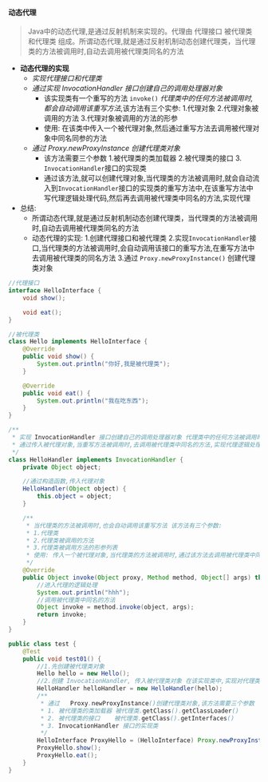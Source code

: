 









#### 动态代理

> Java中的动态代理,是通过反射机制来实现的。代理由 代理接口 被代理类  和代理类 组成。所谓动态代理,就是通过反射机制动态创建代理类，当代理类的方法被调用时,自动去调用被代理类同名的方法

- **动态代理的实现**
  - *实现代理接口和代理类*
  - *通过实现 InvocationHandler 接口创建自己的调用处理器对象*
    -  该实现类有一个重写的方法 `invoke()` *代理类中的任何方法被调用时,都会自动调用该重写方法*,该方法有三个实参: 1.代理对象 2.代理对象被调用的方法 3.代理对象被调用的方法的形参
    - 使用: 在该类中传入一个被代理对象,然后通过重写方法去调用被代理对象中同名同参的方法
  - *通过 Proxy.newProxyInstance 创建代理类对象*
    - 该方法需要三个参数 1.被代理类的类加载器 2.被代理类的接口 3. `InvocationHandler`接口的实现类
    - 通过该方法,就可以创建代理对象,当代理类的方法被调用时,就会自动流入到`InvocationHandler`接口的实现类的重写方法中,在该重写方法中写代理逻辑处理代码,然后再去调用被代理类中同名的方法,实现代理
- 总结:
  - 所谓动态代理,就是通过反射机制动态创建代理类，当代理类的方法被调用时,自动去调用被代理类同名的方法
  - 动态代理的实现: 1.创建代理接口和被代理类 2.实现`InvocationHandler`接口,当代理类的方法被调用时,会自动调用该接口的重写方法,在重写方法中去调用被代理类的同名方法 3.通过 `Proxy.newProxyInstance()` 创建代理类对象

```java
//代理接口
interface HelloInterface {
    void show();

    void eat();
}

//被代理类
class Hello implements HelloInterface {
    @Override
    public void show() {
        System.out.println("你好,我是被代理类");
    }

    @Override
    public void eat() {
        System.out.println("我在吃东西");
    }
}

/**
 * 实现 InvocationHandler 接口创建自己的调用处理器对象 代理类中的任何方法被调用时,都会自动调用该重写方法
 * 通过传入被代理对象,当重写方法被调用时,去调用被代理类中同名的方法,实现代理逻辑处理
 */
class HelloHandler implements InvocationHandler {
    private Object object;

    //通过构造函数,传入代理对象
    HelloHandler(Object object) {
        this.object = object;
    }

    /**
     * 当代理类的方法被调用时,也会自动调用该重写方法 该方法有三个参数:
     * 1.代理类
     * 2.代理类被调用的方法
     * 3.代理类被调用方法的形参列表
     * 使用: 传入一个被代理对象,当代理类的方法被调用时,通过该方法去调用被代理类中同名的方法
     */
    @Override
    public Object invoke(Object proxy, Method method, Object[] args) throws Throwable {
        //进入代理的逻辑处理
        System.out.println("hhh");
        //调用被代理类中同名的方法
        Object invoke = method.invoke(object, args);
        return invoke;
    }
}

public class test {
    @Test
    public void test01() {
        //1.先创建被代理类对象
        Hello hello = new Hello();
        //2.创建 InvocationHandler, 传入被代理类对象 在该实现类中,实现对代理类方法的调用
        HelloHandler helloHandler = new HelloHandler(hello);
        /**
         * 通过   Proxy.newProxyInstance()创建代理类对象,该方法需要三个参数
         * 1. 被代理类的类加载器 被代理类.getClass().getClassLoader()
         * 2. 被代理类的接口    被代理类.getClass().getInterfaces()
         * 3. InvocationHandler 接口的实现类
         */
        HelloInterface ProxyHello = (HelloInterface) Proxy.newProxyInstance(hello.getClass().getClassLoader(), hello.getClass().getInterfaces(), helloHandler);
        ProxyHello.show();
        ProxyHello.eat();
    }
}
```

